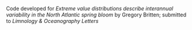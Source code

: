 Code developed for *Extreme value distributions describe interannual variability in the North Atlantic spring bloom* by Gregory Britten; submitted to *Limnology & Oceanography Letters*